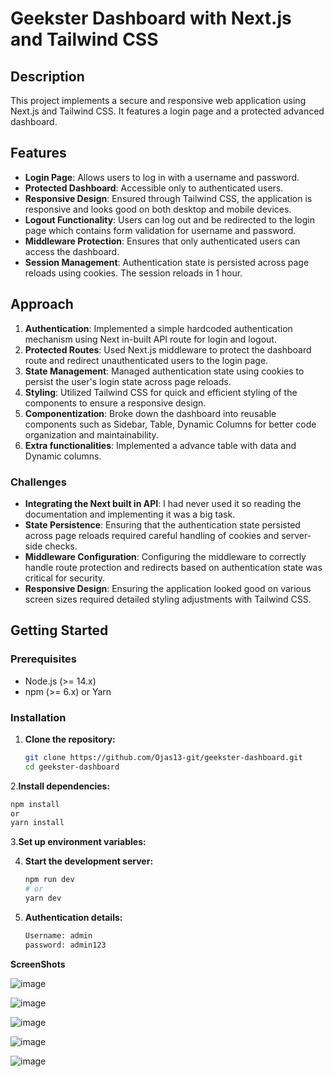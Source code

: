 # Geekster Dashboard with Next.js and Tailwind CSS

## Description

This project implements a secure and responsive web application using Next.js and Tailwind CSS. It features a login page and a protected advanced dashboard.

## Features

- **Login Page**: Allows users to log in with a username and password.
- **Protected Dashboard**: Accessible only to authenticated users. 
- **Responsive Design**: Ensured through Tailwind CSS, the application is responsive and looks good on both desktop and mobile devices.
- **Logout Functionality**: Users can log out and be redirected to the login page which contains form validation for username and password.
- **Middleware Protection**: Ensures that only authenticated users can access the dashboard.
- **Session Management**: Authentication state is persisted across page reloads using cookies. The session reloads in 1 hour.

## Approach

1. **Authentication**: Implemented a simple hardcoded authentication mechanism using Next in-built API route for login and logout.
2. **Protected Routes**: Used Next.js middleware to protect the dashboard route and redirect unauthenticated users to the login page.
3. **State Management**: Managed authentication state using cookies to persist the user's login state across page reloads.
4. **Styling**: Utilized Tailwind CSS for quick and efficient styling of the components to ensure a responsive design.
5. **Componentization**: Broke down the dashboard into reusable components such as Sidebar, Table, Dynamic Columns for better code organization and maintainability.
6. **Extra functionalities**: Implemented a advance table with data and Dynamic columns.

### Challenges
- **Integrating the Next built in API**: I had never used it so reading the documentation and implementing it was a big task.
- **State Persistence**: Ensuring that the authentication state persisted across page reloads required careful handling of cookies and server-side checks.
- **Middleware Configuration**: Configuring the middleware to correctly handle route protection and redirects based on authentication state was critical for security.
- **Responsive Design**: Ensuring the application looked good on various screen sizes required detailed styling adjustments with Tailwind CSS.

## Getting Started

### Prerequisites

- Node.js (>= 14.x)
- npm (>= 6.x) or Yarn

### Installation

1. **Clone the repository:**

   ```sh
   git clone https://github.com/Ojas13-git/geekster-dashboard.git
   cd geekster-dashboard
   
2.**Install dependencies:**

   ```sh
   npm install
   or
   yarn install
   ```

3.**Set up environment variables:**

   
4. **Start the development server:**
   ```sh
   npm run dev
   # or
   yarn dev
   ```

5. **Authentication details:**
   ```sh
   Username: admin
   password: admin123
   ```


**ScreenShots**

![image](https://github.com/Ojas13-git/geekster-dashboard/assets/79032848/958ba552-2e33-49ad-84f5-63600f942711)

![image](https://github.com/Ojas13-git/geekster-dashboard/assets/79032848/d8412ed6-def2-463b-8d4c-cc5a2ca468a2)

![image](https://github.com/Ojas13-git/geekster-dashboard/assets/79032848/fc23e2a5-5d15-4167-8be4-d2a0c083109f)

![image](https://github.com/Ojas13-git/geekster-dashboard/assets/79032848/ae4fa858-ff07-47df-8a3a-6a742cf88651)

![image](https://github.com/Ojas13-git/geekster-dashboard/assets/79032848/238723a1-f70f-4d6f-a900-c994402945c6)




